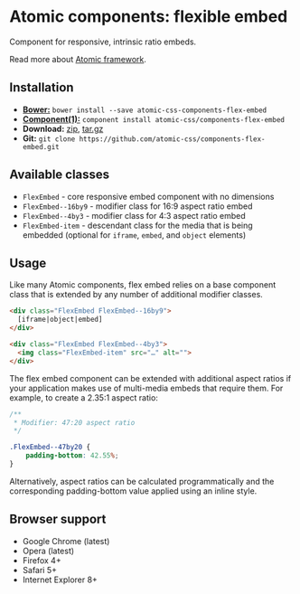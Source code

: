 # Atomic components: flexible embed

Component for responsive, intrinsic ratio embeds.

Read more about [Atomic framework](https://github.com/atomic-css/atomic).

## Installation

* [__Bower:__](http://bower.io)
  `bower install --save atomic-css-components-flex-embed`
* [__Component(1):__](http://component.io)
  `component install atomic-css/components-flex-embed`
* __Download:__
  [zip](https://github.com/atomic-css/components-flex-embed/zipball/master),
  [tar.gz](https://github.com/atomic-css/components-flex-embed/tarball/master)
* __Git:__ `git clone https://github.com/atomic-css/components-flex-embed.git`

## Available classes

* `FlexEmbed` - core responsive embed component with no dimensions
* `FlexEmbed--16by9` - modifier class for 16:9 aspect ratio embed
* `FlexEmbed--4by3` - modifier class for 4:3 aspect ratio embed
* `FlexEmbed-item` - descendant class for the media that is being embedded
  (optional for `iframe`, `embed`, and `object` elements)

## Usage

Like many Atomic components, flex embed relies on a base component class that
is extended by any number of additional modifier classes.

```html
<div class="FlexEmbed FlexEmbed--16by9">
  [iframe|object|embed]
</div>

<div class="FlexEmbed FlexEmbed--4by3">
  <img class="FlexEmbed-item" src="…" alt="">
</div>
```

The flex embed component can be extended with additional aspect ratios if
your application makes use of multi-media embeds that require them.
For example, to create a 2.35:1 aspect ratio:

```css
/**
 * Modifier: 47:20 aspect ratio
 */

.FlexEmbed--47by20 {
    padding-bottom: 42.55%;
}
```

Alternatively, aspect ratios can be calculated programmatically and the
corresponding padding-bottom value applied using an inline style.

## Browser support

* Google Chrome (latest)
* Opera (latest)
* Firefox 4+
* Safari 5+
* Internet Explorer 8+